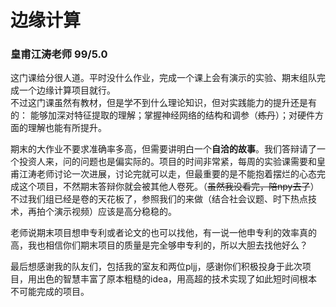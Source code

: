 # 边缘计算
### 皇甫江涛老师 99/5.0
这门课给分很人道。平时没什么作业，完成一个课上会有演示的实验、期末组队完成一个边缘计算项目就行。  
不过这门课虽然有教材，但是学不到什么理论知识，但对实践能力的提升还是有的：  能够加深对特征提取的理解；掌握神经网络的结构和调参（~~炼丹~~）；对硬件方面的理解也能有所提升。  

期末的大作业不要求准确率多高，但需要讲明白一个**自洽的故事**。我们答辩请了一个投资人来，问的问题也是偏实际的。项目的时间非常紧，每周的实验课需要和皇甫江涛老师讨论一次进展，讨论完就可以走，但最重要的是不能抱着摆烂的心态完成这个项目，不然期末答辩你就会被其他人卷死。（~~虽然我没看完，陪npy去了~~）不过我们组已经是卷的天花板了，参照我们的来做（结合社会议题、时下热点技术，再拍个演示视频）应该是高分稳稳的。

老师说期末项目想申专利或者论文的也可以找他，有一说一他申专利的效率真的高，我也相信你们期末项目的质量是完全够申专利的，所以大胆去找他好么？

最后想感谢我的队友们，包括我的室友和两位pljj，感谢你们积极投身于此次项目，用出色的智慧丰富了原本粗糙的idea，用高超的技术实现了如此短时间根本不可能完成的项目。